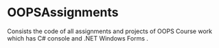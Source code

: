 # OOPSAssignments
Consists the code of all assignments and projects of OOPS Course work which has C# console and .NET Windows Forms .
